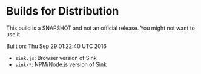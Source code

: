 # Builds for Distribution

This build is a SNAPSHOT and not an official release.  You might not want to use it.

Built on: Thu Sep 29 01:22:40 UTC 2016

* `sink.js`: Browser version of Sink
* `sink/*`: NPM/Node.js version of Sink
